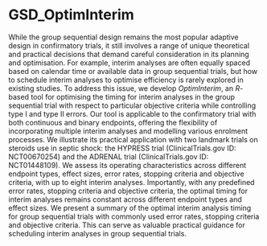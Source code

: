 # GSD_OptimInterim

While the group sequential design remains the most popular adaptive design in confirmatory trials, it still involves a range of unique theoretical and practical decisions that demand careful consideration in its planning and optimisation. For example, interim analyses are often equally spaced based on calendar time or available data in group sequential trials, but how to schedule interim analyses to optimise efficiency is rarely explored in existing studies. To address this issue, we develop _OptimInterim_, an _R_-based tool for optimising the timing for interim analyses in the group sequential trial with respect to particular objective criteria while controlling type I and type II errors. Our tool is applicable to the confirmatory trial with both continuous and binary endpoints, offering the flexibility of incorporating multiple interim analyses and modelling various enrolment processes. We illustrate its practical application with two landmark trials on steroids use in septic shock: the HYPRESS trial (ClinicalTrials.gov ID: NCT00670254) and the ADRENAL trial (ClinicalTrials.gov ID: NCT01448109). We assess its operating characteristics across different endpoint types, effect sizes, error rates, stopping criteria and objective criteria, with up to eight interim analyses. Importantly, with any predefined error rates, stopping criteria and objective criteria, the optimal timing for interim analyses remains constant across different endpoint types and effect sizes. We present a summary of the optimal interim analysis timing for group sequential trials with commonly used error rates, stopping criteria and objective criteria. This can serve as valuable practical guidance for scheduling interim analyses in group sequential trials.
